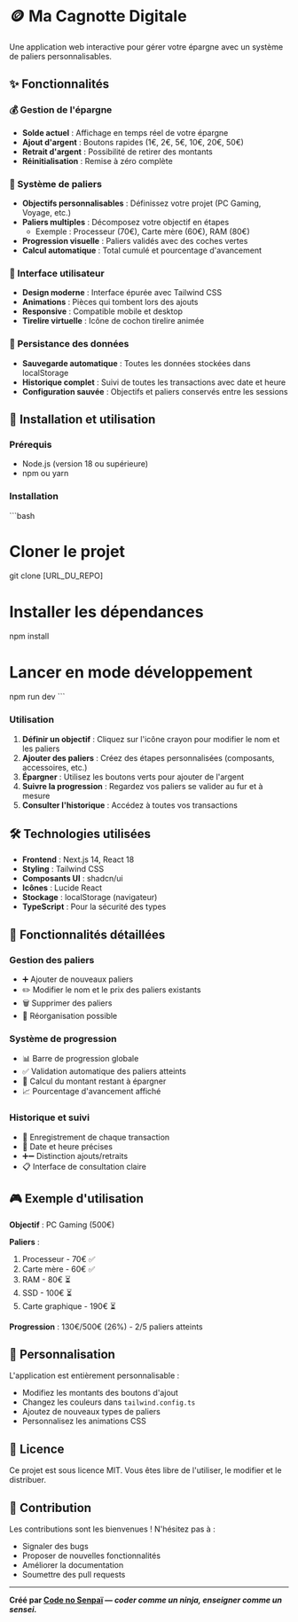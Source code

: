 # 🪙 Ma Cagnotte Digitale

Une application web interactive pour gérer votre épargne avec un système de paliers personnalisables.

## ✨ Fonctionnalités

### 💰 Gestion de l'épargne
- **Solde actuel** : Affichage en temps réel de votre épargne
- **Ajout d'argent** : Boutons rapides (1€, 2€, 5€, 10€, 20€, 50€)
- **Retrait d'argent** : Possibilité de retirer des montants
- **Réinitialisation** : Remise à zéro complète

### 🎯 Système de paliers
- **Objectifs personnalisables** : Définissez votre projet (PC Gaming, Voyage, etc.)
- **Paliers multiples** : Décomposez votre objectif en étapes
  - Exemple : Processeur (70€), Carte mère (60€), RAM (80€)
- **Progression visuelle** : Paliers validés avec des coches vertes
- **Calcul automatique** : Total cumulé et pourcentage d'avancement

### 🎨 Interface utilisateur
- **Design moderne** : Interface épurée avec Tailwind CSS
- **Animations** : Pièces qui tombent lors des ajouts
- **Responsive** : Compatible mobile et desktop
- **Tirelire virtuelle** : Icône de cochon tirelire animée

### 💾 Persistance des données
- **Sauvegarde automatique** : Toutes les données stockées dans localStorage
- **Historique complet** : Suivi de toutes les transactions avec date et heure
- **Configuration sauvée** : Objectifs et paliers conservés entre les sessions

## 🚀 Installation et utilisation

### Prérequis
- Node.js (version 18 ou supérieure)
- npm ou yarn

### Installation
\`\`\`bash
# Cloner le projet
git clone [URL_DU_REPO]

# Installer les dépendances
npm install

# Lancer en mode développement
npm run dev
\`\`\`

### Utilisation
1. **Définir un objectif** : Cliquez sur l'icône crayon pour modifier le nom et les paliers
2. **Ajouter des paliers** : Créez des étapes personnalisées (composants, accessoires, etc.)
3. **Épargner** : Utilisez les boutons verts pour ajouter de l'argent
4. **Suivre la progression** : Regardez vos paliers se valider au fur et à mesure
5. **Consulter l'historique** : Accédez à toutes vos transactions

## 🛠️ Technologies utilisées

- **Frontend** : Next.js 14, React 18
- **Styling** : Tailwind CSS
- **Composants UI** : shadcn/ui
- **Icônes** : Lucide React
- **Stockage** : localStorage (navigateur)
- **TypeScript** : Pour la sécurité des types

## 📱 Fonctionnalités détaillées

### Gestion des paliers
- ➕ Ajouter de nouveaux paliers
- ✏️ Modifier le nom et le prix des paliers existants
- 🗑️ Supprimer des paliers
- 🔄 Réorganisation possible

### Système de progression
- 📊 Barre de progression globale
- ✅ Validation automatique des paliers atteints
- 🎯 Calcul du montant restant à épargner
- 📈 Pourcentage d'avancement affiché

### Historique et suivi
- 📝 Enregistrement de chaque transaction
- 📅 Date et heure précises
- ➕➖ Distinction ajouts/retraits
- 📋 Interface de consultation claire

## 🎮 Exemple d'utilisation

**Objectif** : PC Gaming (500€)

**Paliers** :
1. Processeur - 70€ ✅
2. Carte mère - 60€ ✅  
3. RAM - 80€ ⏳
4. SSD - 100€ ⏳
5. Carte graphique - 190€ ⏳

**Progression** : 130€/500€ (26%) - 2/5 paliers atteints

## 🔧 Personnalisation

L'application est entièrement personnalisable :
- Modifiez les montants des boutons d'ajout
- Changez les couleurs dans `tailwind.config.ts`
- Ajoutez de nouveaux types de paliers
- Personnalisez les animations CSS

## 📄 Licence

Ce projet est sous licence MIT. Vous êtes libre de l'utiliser, le modifier et le distribuer.

## 🤝 Contribution

Les contributions sont les bienvenues ! N'hésitez pas à :
- Signaler des bugs
- Proposer de nouvelles fonctionnalités
- Améliorer la documentation
- Soumettre des pull requests

---

**Créé par [Code no Senpaï](https://github.com/codenosenpai) — *coder comme un ninja, enseigner comme un sensei.***
